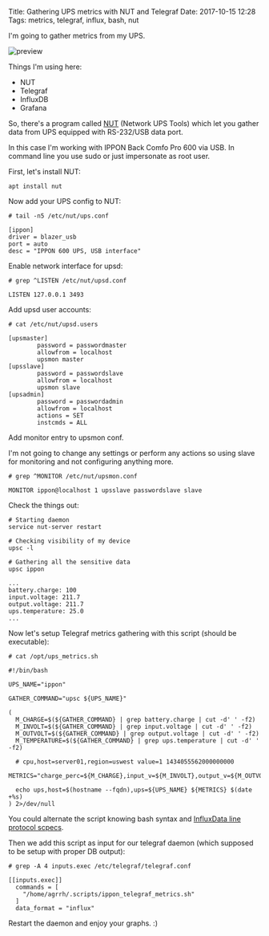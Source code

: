 Title: Gathering UPS metrics with NUT and Telegraf
Date: 2017-10-15 12:28
Tags: metrics, telegraf, influx, bash, nut

I'm going to gather metrics from my UPS.

![preview]({filename}/media/ups_metrics.png)

Things I'm using here:

- NUT
- Telegraf
- InfluxDB
- Grafana

So, there's a program called [NUT](http://networkupstools.org/) (Network UPS Tools) which let you gather data from UPS equipped with RS-232/USB data port.

In this case I'm working with IPPON Back Comfo Pro 600 via USB. In command line you use sudo or just impersonate as root user.

First, let's install NUT:

```
apt install nut
```

Now add your UPS config to NUT:

```
# tail -n5 /etc/nut/ups.conf

[ippon]
driver = blazer_usb
port = auto
desc = "IPPON 600 UPS, USB interface"
```

Enable network interface for upsd:

```
# grep ^LISTEN /etc/nut/upsd.conf

LISTEN 127.0.0.1 3493
```

Add upsd user accounts:

```
# cat /etc/nut/upsd.users

[upsmaster]
        password = passwordmaster
        allowfrom = localhost
        upsmon master
[upsslave]
        password = passwordslave
        allowfrom = localhost
        upsmon slave
[upsadmin]
        password = passwordadmin
        allowfrom = localhost
        actions = SET
        instcmds = ALL
```

Add monitor entry to upsmon conf.


I'm not going to change any settings or perform any actions so using slave for monitoring and not configuring anything more.

```
# grep ^MONITOR /etc/nut/upsmon.conf

MONITOR ippon@localhost 1 upsslave passwordslave slave
```

Check the things out:

```
# Starting daemon
service nut-server restart

# Checking visibility of my device
upsc -l

# Gathering all the sensitive data
upsc ippon

...
battery.charge: 100
input.voltage: 211.7
output.voltage: 211.7
ups.temperature: 25.0
...
```

Now let's setup Telegraf metrics gathering with this script (should be executable):

```
# cat /opt/ups_metrics.sh

#!/bin/bash

UPS_NAME="ippon"

GATHER_COMMAND="upsc ${UPS_NAME}"

(
  M_CHARGE=$(${GATHER_COMMAND} | grep battery.charge | cut -d' ' -f2)
  M_INVOLT=$(${GATHER_COMMAND} | grep input.voltage | cut -d' ' -f2)
  M_OUTVOLT=$(${GATHER_COMMAND} | grep output.voltage | cut -d' ' -f2)
  M_TEMPERATURE=$(${GATHER_COMMAND} | grep ups.temperature | cut -d' ' -f2)

  # cpu,host=server01,region=uswest value=1 1434055562000000000
  METRICS="charge_perc=${M_CHARGE},input_v=${M_INVOLT},output_v=${M_OUTVOLT},temp=${M_TEMPERATURE}"

  echo ups,host=$(hostname --fqdn),ups=${UPS_NAME} ${METRICS} $(date +%s)
) 2>/dev/null
```

You could alternate the script knowing bash syntax and [InfluxData line protocol scpecs](https://docs.influxdata.com/influxdb/v1.3/write_protocols/line_protocol_tutorial/).

Then we add this script as input for our telegraf daemon (which supposed to be setup with proper DB output):

```
# grep -A 4 inputs.exec /etc/telegraf/telegraf.conf

[[inputs.exec]]
  commands = [
    "/home/agrrh/.scripts/ippon_telegraf_metrics.sh"
  ]
  data_format = "influx"
```

Restart the daemon and enjoy your graphs. :)

